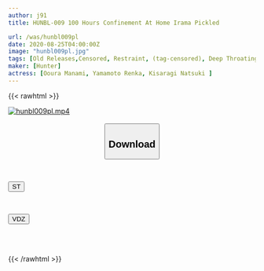 ```yaml
---
author: j91
title: HUNBL-009 100 Hours Confinement At Home Irama Pickled

url: /was/hunbl009pl
date: 2020-08-25T04:00:00Z
image: "hunbl009pl.jpg"
tags: [Old Releases,Censored, Restraint, (tag-censored), Deep Throating, Confinement, Evil	]
maker: [Hunter]
actress: [Ooura Manami, Yamamoto Renka, Kisaragi Natsuki ]
---
```



{{< rawhtml >}}

<div class="video" data-videoid="o99mGZllpxcxk2">
    <a href="javascript:;">
        <img src="/was/hunbl009pl/hunbl009pl.jpg" width="WIDTH" height="HEIGHT" alt="hunbl009pl.mp4" loading="lazy">
    </a>
</div>

<script type="text/javascript" src="https://j91.asia/asset/on-demand-st.js"></script>

<br>
  <link rel="stylesheet" href="https://j91.asia/asset/bs5.css">
  
  <center>
  <button class="btn btn-primary" type="button" data-bs-toggle="collapse" data-bs-target=".multi-collapse" aria-expanded="false" aria-controls="multiCollapseExample1 multiCollapseExample2"><h2>Download</h2></button></center>
</p>
<div class="row">
  <div class="col">
    <div class="collapse multi-collapse" id="multiCollapseExample1">
      <div class="card card-body">
	      	      <br>
<div class="buttons">  
<p><a href="https://streamtape.to/v/o99mGZllpxcxk2" target="_blank"><button class="btn-hover color-3"><i class="fa fa-download"></i> ST</button></a></p></div>
    </div>
  </div>
</div>
  <div class="col">
    <div class="collapse multi-collapse" id="multiCollapseExample2">
      <div class="card card-body">
	      <br>
<div class="buttons">
<p><a href="https://vidoza.net/6zib9bjmaonu" target="_blank"><button class="btn-hover color-1"><i class="fa fa-download"></i> VDZ</button></a></p></div>
<br><br>
      </div>
    </div>
  </div>
</div>

{{< /rawhtml >}}
